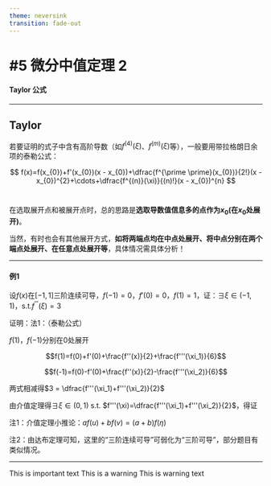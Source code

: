 ```yaml
---
theme: neversink
transition: fade-out
---
```


# #5 微分中值定理 2

#### Taylor 公式

---


## Taylor

若要证明的式子中含有高阶导数（如$f^{(4)}(\xi)$、$f^{(m)}(\xi)$等），一般要用带拉格朗日余项的泰勒公式：


$$
f(x)=f(x_{0})+f'(x_{0})(x - x_{0})+\dfrac{f^{\prime \prime}(x_{0})}{2!}(x - x_{0})^{2}+\cdots+\dfrac{f^{(n)}(\xi)}{(n)!}(x - x_{0})^{n}
$$
<br>
<v-clicks>

在选取展开点和被展开点时，总的思路是**选取导数值信息多的点作为$x_{0}$(在$x_0$处展开)**。

当然，有时也会有其他展开方式，**如将两端点均在中点处展开、将中点分别在两个端点处展开、在任意点处展开等**，具体情况需具体分析！

</v-clicks>
  
---

#### 例1
设$f(x)$在$[-1,1]$三阶连续可导，$f(-1)=0$，$f'(0)=0$，$f(1)=1$，证：$\exists \xi \in(-1,1)$，s.t.$f^{\prime \prime \prime}(\xi)=3$

<v-clicks>

证明：法1：（泰勒公式）  

$f(1)$，$f(-1)$分别在$0$处展开  

$$f(1)=f(0)+f'(0)+\frac{f''(x)}{2}+\frac{f'''(\xi_1)}{6}$$  

$$f(-1)=f(0)-f'(0)+\frac{f''(x)}{2}-\frac{f'''(\xi_2)}{6}$$  

两式相减得$3 = \dfrac{f'''(\xi_1)+f'''(\xi_2)}{2}$ 

由介值定理得$\exists \xi \in (0,1)$ s.t. $f'''(\xi)=\dfrac{f'''(\xi_1)+f'''(\xi_2)}{2}$，得证  

<AdmonitionType type='tip' >

注1：介值定理小推论：$af(u)+bf(v) = (a+b)f(\eta)$ 

注2：由达布定理可知，这里的“三阶连续可导”可弱化为“三阶可导”，部分题目有类似情况。
</AdmonitionType>

</v-clicks>

---

<AdmonitionType type='important' >
This is important text
</AdmonitionType>


<AdmonitionType type='warning' >
This is a warning
</AdmonitionType>

<AdmonitionType type='caution' >
This is warning text
</AdmonitionType>


